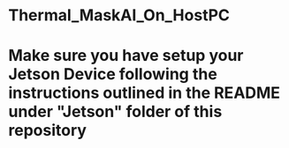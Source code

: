 # Thermal_MaskAI_On_HostPC

# Make sure you have setup your Jetson Device following the instructions outlined in the README under "Jetson" folder of this repository



